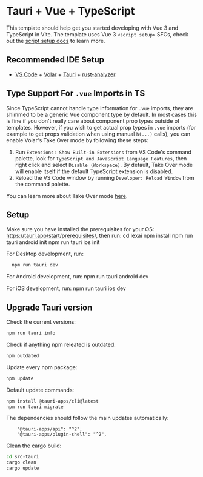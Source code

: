 # Tauri + Vue + TypeScript

This template should help get you started developing with Vue 3 and TypeScript in Vite. The template uses Vue 3 `<script setup>` SFCs, check out the [script setup docs](https://v3.vuejs.org/api/sfc-script-setup.html#sfc-script-setup) to learn more.

## Recommended IDE Setup

- [VS Code](https://code.visualstudio.com/) + [Volar](https://marketplace.visualstudio.com/items?itemName=Vue.volar) + [Tauri](https://marketplace.visualstudio.com/items?itemName=tauri-apps.tauri-vscode) + [rust-analyzer](https://marketplace.visualstudio.com/items?itemName=rust-lang.rust-analyzer)

## Type Support For `.vue` Imports in TS

Since TypeScript cannot handle type information for `.vue` imports, they are shimmed to be a generic Vue component type by default. In most cases this is fine if you don't really care about component prop types outside of templates. However, if you wish to get actual prop types in `.vue` imports (for example to get props validation when using manual `h(...)` calls), you can enable Volar's Take Over mode by following these steps:

1. Run `Extensions: Show Built-in Extensions` from VS Code's command palette, look for `TypeScript and JavaScript Language Features`, then right click and select `Disable (Workspace)`. By default, Take Over mode will enable itself if the default TypeScript extension is disabled.
2. Reload the VS Code window by running `Developer: Reload Window` from the command palette.

You can learn more about Take Over mode [here](https://github.com/johnsoncodehk/volar/discussions/471).

## Setup 

Make sure you have installed the prerequisites for your OS: https://tauri.app/start/prerequisites/, then run:
  cd lexai
  npm install
  npm run tauri android init
  npm run tauri ios init

For Desktop development, run:
```bash
  npm run tauri dev
```

For Android development, run:
  npm run tauri android dev

For iOS development, run:
  npm run tauri ios dev


## Upgrade Tauri version

Check the current versions:
```bash
npm run tauri info
```

Check if anything npm releated is outdated:
```bash
npm outdated
```

Update every npm package:
```bash
npm update
```

Default update commands:
```bash
npm install @tauri-apps/cli@latest
npm run tauri migrate
```

The dependencies should follow the main updates automatically:
```
    "@tauri-apps/api": "^2",
    "@tauri-apps/plugin-shell": "^2",
```

Clean the cargo build:
```bash
cd src-tauri
cargo clean
cargo update
```
